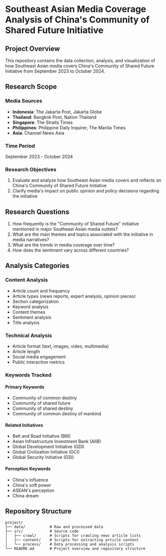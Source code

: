 # Southeast Asian Media Coverage Analysis of China's Community of Shared Future Initiative

## Project Overview

This repository contains the data collection, analysis, and visualization of how Southeast Asian media covers China's Community of Shared Future Initiative from September 2023 to October 2024.

## Research Scope

### Media Sources

- **Indonesia**: The Jakarta Post, Jakarta Globe
- **Thailand**: Bangkok Post, Nation Thailand
- **Singapore**: The Straits Times
- **Philippines**: Philippine Daily Inquirer, The Manila Times
- **Asia**: Channel News Asia

### Time Period

September 2023 - October 2024

### Research Objectives

1. Evaluate and analyze how Southeast Asian media covers and reflects on China's Community of Shared Future Initiative
2. Clarify media's impact on public opinion and policy decisions regarding the initiative

## Research Questions

1. How frequently is the "Community of Shared Future" initiative mentioned in major Southeast Asian media outlets?
2. What are the main themes and topics associated with the initiative in media narratives?
3. What are the trends in media coverage over time?
4. How does the sentiment vary across different countries?

## Analysis Categories

### Content Analysis

- Article count and frequency
- Article types (news reports, expert analysis, opinion pieces)
- Section categorization
- Keyword analysis
- Content themes
- Sentiment analysis
- Title analysis

### Technical Analysis

- Article format (text, images, video, multimedia)
- Article length
- Social media engagement
- Public interaction metrics

### Keywords Tracked

#### Primary Keywords

- Community of common destiny
- Community of shared future
- Community of shared destiny
- Community of common destiny of mankind

#### Related Initiatives

- Belt and Road Initiative (BRI)
- Asian Infrastructure Investment Bank (AIIB)
- Global Development Initiative (GDI)
- Global Civilization Initiative (GCI)
- Global Security Initiative (GSI)

#### Perception Keywords

- China's influence
- China's soft power
- ASEAN's perception
- China dream

## Repository Structure

```
project/
├── data/           # Raw and processed data
├── src/            # Source code
│   ├── crawl/      # Scripts for crawling news article lists
│   ├── content/    # Scripts for extracting article content
│   └── process/    # Data processing and analysis scripts
└── README.md       # Project overview and repository structure
```
